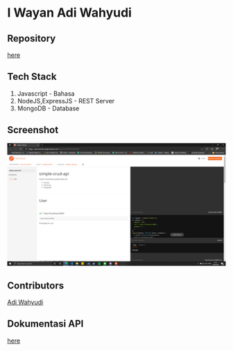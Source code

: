 # I Wayan Adi Wahyudi

## Repository
[here](https://github.com/adiwahyudi/simple-crud-rest-api)

## Tech Stack
1. Javascript       - Bahasa
2. NodeJS,ExpressJS - REST Server
3. MongoDB          - Database

## Screenshot
![](./ss-api-doc.png)


## Contributors

[Adi Wahyudi](https://github.com/adiwahyudi)

## Dokumentasi API  

[here](https://documenter.getpostman.com/view/15476769/TzJx7bhZ)
